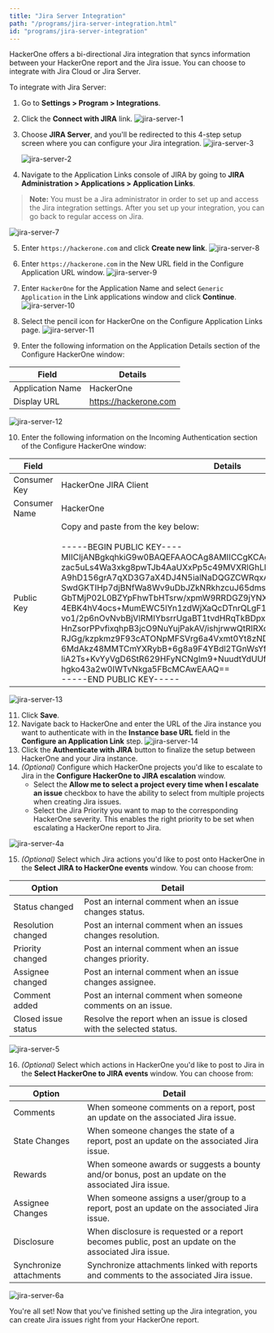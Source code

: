 ```yaml
---
title: "Jira Server Integration"
path: "/programs/jira-server-integration.html"
id: "programs/jira-server-integration"
---
```


HackerOne offers a bi-directional Jira integration that syncs information between your HackerOne report and the Jira issue. You can choose to integrate with Jira Cloud or Jira Server.

To integrate with Jira Server:
1. Go to **Settings > Program > Integrations**.
2. Click the **Connect with JIRA** link.
   ![jira-server-1](./images/jira-server-1.png)

3. Choose **JIRA Server**, and you'll be redirected to this 4-step setup screen where you can configure your Jira integration.
   ![jira-server-3](./images/jira-server-3.png)

   ![jira-server-2](./images/jira-server-2.png)

4. Navigate to the Application Links console of JIRA by going to **JIRA Administration > Applications > Application Links**.

> **Note:** You must be a Jira administrator in order to set up and access the Jira integration settings. After you set up your integration, you can go back to regular access on Jira.

   ![jira-server-7](./images/jira-server-7.png)

5. Enter `https://hackerone.com` and click **Create new link**.
   ![jira-server-8](./images/jira-server-8.png)

6. Enter `https://hackerone.com` in the New URL field in the Configure Application URL window.
   ![jira-server-9](./images/jira-server-9.png)

7. Enter `HackerOne` for the Application Name and select `Generic Application` in the Link applications window and click **Continue**.
   ![jira-server-10](./images/jira-server-10.png)

8.  Select the pencil icon for HackerOne on the Configure Application Links page.
   ![jira-server-11](./images/jira-server-11.png)

9. Enter the following information on the Application Details section of the Configure HackerOne window:

Field | Details
----- | ---------
Application Name | HackerOne
Display URL | https://hackerone.com

![jira-server-12](./images/jira-server-12.png)

10. Enter the following information on the Incoming Authentication section of the Configure HackerOne window:

Field | Details
----- | --------
Consumer Key | HackerOne JIRA Client
Consumer Name | HackerOne
Public Key | Copy and paste from the key below:<br><br>-----BEGIN PUBLIC KEY----<br>MIICIjANBgkqhkiG9w0BAQEFAAOCAg8AMIICCgKCAgEAy8H4gLqU2Lkkce11/Scn<br>zac5uLs4Wa3xkg8pwTJb4AaUXxPp5c49MVXRlGhLMeQ2Wv1AfNvxJu4gcmvUyn6Q<br>A9hD156grA7qXD3G7aX4DJ4N5ialNaDQGZCWRqxAqwrT7KoXZohbiima5bAyUjgG<br>SwdGKTIHp7djBNfWa8Wv9uDbJZkNRkhzcuJ65dmsPk0gURosCzo3FhL9e0kjVt66<br>GbTMjP02L0BZYpFhwTbHTsrw/xpmW9RRDGZ9jYNXbCeki17bYdVSdGswvamvzv5Y<br>4EBK4hV4ocs+MumEWC5lYn1zdWjXaQcDTnrQLgF1BJ//hB7l6nPSrynYCiM4ceCU<br>vo1/2p6nOvNvbBjVlRMIYbsrrUgaBT1tvdHRqTkBDpxzDEQcNBuEgxhxu7oHNDvK<br>HnZsorPPvfixqhpB3jcO9NuYujPakAV/ishjrwwQtRIRXqLAFHYYQxbzfikhi0xs<br>RJGg/kzpkmz9F93cATONpMFSVrg6a4Vxmt0Yt8zND2WNi/8qHCWN2yju2DUWLLRm<br>6MdAkz48MMTCmYXRybB+6g8a9F4YBdl2TGnWsYfQ1R/y0utRKBC+P7cQwVTP8eus<br>liA2Ts+KvYyVgD6StR629HFyNCNglm9+NuudtYdUUfIHGlEq769wLwHX3bgddqBW<br>hgko43a2w0IWTvNkga5FBcMCAwEAAQ==<br>-----END PUBLIC KEY-----

![jira-server-13](./images/jira-server-13.png)

11. Click **Save**.
12. Navigate back to HackerOne and enter the URL of the Jira instance you want to authenticate with in the **Instance base URL** field in the **Configure an Application Link** step.
   ![jira-server-14](./images/jira-server-14.png)
13. Click the **Authenticate with JIRA** button to finalize the setup between HackerOne and your Jira instance.
14. *(Optional)* Configure which HackerOne projects you'd like to escalate to Jira in the **Configure HackerOne to JIRA escalation** window.
     * Select the **Allow me to select a project every time when I escalate an issue** checkbox to have the ability to select from multiple projects when creating Jira issues.
     * Select the Jira Priority you want to map to the corresponding HackerOne severity. This enables the right priority to be set when escalating a HackerOne report to Jira.

   ![jira-server-4a](./images/jira-server-hackerone-to-jira.png)

15. *(Optional)* Select which Jira actions you'd like to post onto HackerOne in the **Select JIRA to HackerOne events** window. You can choose from:

Option | Detail
------ | -------
Status changed | Post an internal comment when an issue changes status.
Resolution changed | Post an internal comment when an issues changes resolution.
Priority changed | Post an internal comment when an issue changes priority.
Assignee changed | Post an internal comment when an issue changes assignee.
Comment added | Post an internal comment when someone comments on an issue.
Closed issue status | Resolve the report when an issue is closed with the selected status.

   ![jira-server-5](./images/jira-server-jira-to-hackerone.png)

16. *(Optional)* Select which actions in HackerOne you'd like to post to Jira in the **Select HackerOne to JIRA events** window. You can choose from:

Option | Detail
------ | -------
Comments | When someone comments on a report, post an update on the associated Jira issue.
State Changes | When someone changes the state of a report, post an update on the associated Jira issue.
Rewards | When someone awards or suggests a bounty and/or bonus, post an update on the associated Jira issue.
Assignee Changes | When someone assigns a user/group to a report, post an update on the associated Jira issue.
Disclosure | When disclosure is requested or a report becomes public, post an update on the associated Jira issue.
Synchronize attachments | Synchronize attachments linked with reports and comments to the associated Jira issue.

   ![jira-server-6a](./images/jira-server-6a.png)

You're all set! Now that you've finished setting up the Jira integration, you can create Jira issues right from your HackerOne report.
